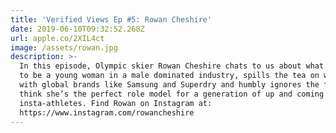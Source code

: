```yaml
---
title: 'Verified Views Ep #5: Rowan Cheshire'
date: 2019-06-10T09:32:52.268Z
url: apple.co/2XIL4ct
image: /assets/rowan.jpg
description: >-
  In this episode, Olympic skier Rowan Cheshire chats to us about what it’s like
  to be a young woman in a male dominated industry, spills the tea on working
  with global brands like Samsung and Superdry and humbly ignores the fact we
  think she’s the perfect role model for a generation of up and coming
  insta-athletes. Find Rowan on Instagram at:
  https://www.instagram.com/rowancheshire
---
```


